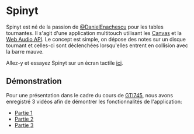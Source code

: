 # Spinyt
Spinyt est né de la passion de [@DanielEnachescu](https://github.com/DanielEnachescu) pour les tables tournantes. Il s'agit d'une application multitouch utilisant les [Canvas](http://www.w3schools.com/html/html5_canvas.asp) et la [Web Audio API](https://developer.mozilla.org/en-US/docs/Web/API/Web_Audio_API). Le concept est simple, on dépose des notes sur un disque tournant et celles-ci sont déclenchées lorsqu'elles entrent en collision avec la barre mauve. 

Allez-y et essayez Spinyt sur un écran tactile [ici](http://pric.github.io/spinyt/).

## Démonstration
Pour une présentation dans le cadre du cours de [GTI745](http://en.etsmtl.ca/Programmes-Etudes/1er-cycle/Fiche-de-cours?Sigle=GTI745), nous avons enregistré 3 vidéos afin de démontrer les fonctionnalités de l'application:
* [Partie 1](https://www.youtube.com/watch?v=GzwRcFTEpCc)
* [Partie 2](https://www.youtube.com/watch?v=AcAkmHb8RBY)
* [Partie 3](https://www.youtube.com/watch?v=KbTNlP--he4)
